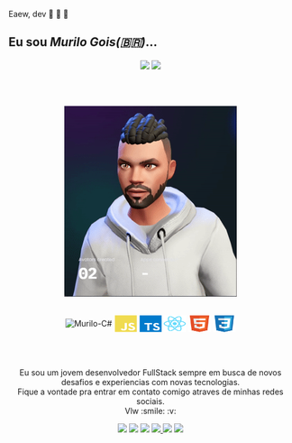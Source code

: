 Eaew, dev :rocket: :rocket: :rocket: 
## Eu sou ***Murilo Gois(🇧🇷)***...
<div align="center">
  <img align="center" height=180 src="https://github-readme-stats.vercel.app/api?username=goismurilo&show_icons=true&theme=outrun&include_all_commits=true&count_private=true" />
  <img align="center" height=180 src="https://github-readme-stats.vercel.app/api/top-langs/?username=goismurilo&layout=compact&langs_count=8&theme=outrun" />
</div>
  <br/>
 <div align="center" style="display: inline_block; border-radius: 1%; padding:2rem;">
	<div align="center" style="margin: 1rem">
    	<img align="center" alt="Murilo Avatar MetaVerso" src="./gif/metaverso-avatar.gif">
		<br/><br/>
  	</div>
    <img align="center" alt="Murilo-C#" height="30" width="30" src="https://user-images.githubusercontent.com/39069727/129460992-1706f4ea-069c-4726-bdd6-be654ffc40b7.png">
    <img align="center" alt="Murilo-Js" height="30" width="40" src="https://raw.githubusercontent.com/devicons/devicon/master/icons/javascript/javascript-plain.svg">
    <img align="center" alt="Murilo-Ts" height="30" width="40" src="https://raw.githubusercontent.com/devicons/devicon/master/icons/typescript/typescript-plain.svg">
    <img align="center" alt="Murilo-React" height="30" width="40" src="https://raw.githubusercontent.com/devicons/devicon/master/icons/react/react-original.svg">
    <img align="center" alt="Murilo-HTML" height="30" width="40" src="https://raw.githubusercontent.com/devicons/devicon/master/icons/html5/html5-original.svg">
    <img align="center" alt="Murilo-CSS" height="30" width="40" src="https://raw.githubusercontent.com/devicons/devicon/master/icons/css3/css3-original.svg">
</div>
<br/>
<p align="center">
Eu sou um jovem desenvolvedor FullStack sempre em busca de novos desafios e experiencias com novas tecnologias. <br/>
Fique a vontade pra entrar em contato comigo atraves de minhas redes sociais.</br>
Vlw :smile: :v:
</p>
<div align="center"> 

  <a href="https://instagram.com/goismurilo" target="_blank"><img src="https://img.shields.io/badge/-Instagram-%23E4405F?style=for-the-badge&logo=instagram&logoColor=white" target="_blank"></a>
 	<a href="https://www.twitch.tv/goismurilo" target="_blank"><img src="https://img.shields.io/badge/Twitch-9146FF?style=for-the-badge&logo=twitch&logoColor=white" target="_blank"></a>
  <a href = "mailto:murilogoisalmeida@gmail.com"><img src="https://img.shields.io/badge/-Gmail-%23333?style=for-the-badge&logo=gmail&logoColor=white" target="_blank"></a>
      <a href="https://www.linkedin.com/in/goismurilo">
       <img src="https://img.shields.io/badge/-LinkedIn-%230077B5?style=for-the-badge&logo=linkedin&logoColor=white" target="_blank">
    </a>
    <a href="https://www.behance.net/goismurilo" target="_blank"><img src="https://img.shields.io/badge/-Behance-blue?style=for-the-badge&logo=behance&logoColor=white" target="_blank"></a>
    <a href="https://twitter.com/goixmurilo" target="_blank"><img src="https://img.shields.io/badge/Twitter-1DA1F2?style=for-the-badge&logo=twitter&logoColor=white" target="_blank"></a>
 
</div>


<!-- 
	#7848a8	rgb (120, 72, 168)	Royal Lavender
	#481860	rgb (72, 24, 96)	Obsidian Shell
	#603090	rgb (96, 48, 144)	True Purple
	#481890	rgb (72, 24, 144)	Eggplant Tint -->

